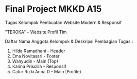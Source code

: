 # Final Project MKKD A15
Tugas Kelompok Pembuatan Website Modern & Responsif

"TEROKA" - Website Profil Tim

Daftar Nama Anggota Kelompok & Deskripsi Pembagian Tugas :
1. Hilda Ramadhani - Header
2. Ema Novitasari - Footer
3. Wahyudin - Main (Top)
4. Karina Priscilla - Responsif
5. Catur Rizki Anna D - Main (Profile)
